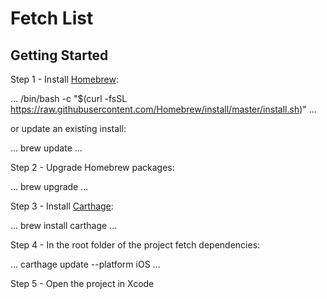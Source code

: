 # Fetch List

## Getting Started
Step 1 - Install [Homebrew](https://brew.sh/):

...
/bin/bash -c "$(curl -fsSL https://raw.githubusercontent.com/Homebrew/install/master/install.sh)"
...

or update an existing install:

...
brew update
...

Step 2 - Upgrade Homebrew packages:

...
brew upgrade
...

Step 3 - Install [Carthage](https://github.com/Carthage/Carthage):

...
brew install carthage
...

Step 4 - In the root folder of the project fetch dependencies:

...
carthage update --platform iOS
...

Step 5 - Open the project in Xcode
